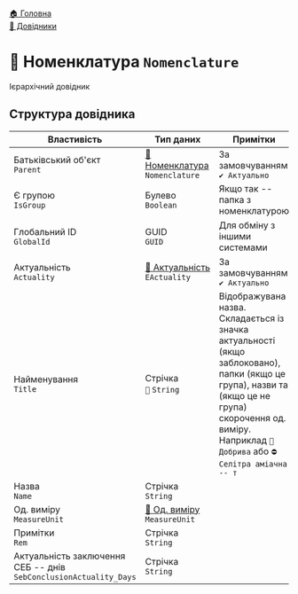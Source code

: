 ﻿[🏠 Головна](../README.MD)  
[📘 Довідники](./README.MD)  

# 📘 Номенклатура `Nomenclature`
Ієрархічний довідник

## Структура довідника
| Властивість | Тип даних | Примітки |
|---|---|---|
| Батьківський об'єкт </br> `Parent` | [📘 Номенклатура](./Nomenclature.md) </br> `Nomenclature` | За замовчуванням `✔️ Актуально` |
| Є групою </br> `IsGroup` | Булево </br> `Boolean` | Якщо так -- папка з номенклатурою |
| Глобальний ID </br> `GlobalId` | GUID </br> `GUID` | Для обміну з іншими системами |
| Актуальність </br> `Actuality` | [🎲 Актуальність](../Enums/EActuality.md) </br> `EActuality` | За замовчуванням `✔️ Актуально` |
| Найменування </br> `Title` | Стрічка </br> `🔧` `String` | Відображувана назва. Складається із значка актуальності (якщо заблоковано), папки (якщо це група), назви та (якщо це не група) скорочення од. виміру. Наприклад `📂 Добрива` або `⛔ Селітра аміачна -- т` |
| Назва </br> `Name` | Стрічка </br> `String` |  |
| Од. виміру </br> `MeasureUnit` | [📘 Од. виміру](./MeasureUnit.md) </br> `MeasureUnit` |  |
| Примітки </br> `Rem` | Стрічка </br> `String` |  |
| Актуальність заключення СЕБ -- днів </br> `SebConclusionActuality_Days` | Стрічка </br> `String` |  |